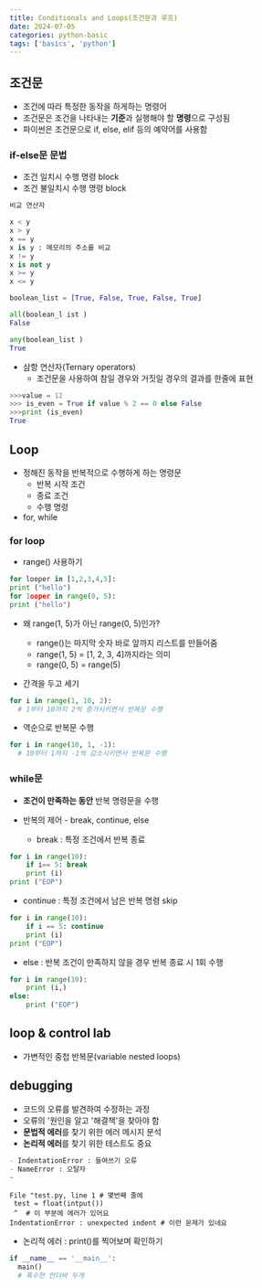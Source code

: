 ```yaml
---
title: Conditionals and Loops(조건문과 루프)
date: 2024-07-05
categories: python-basic
tags: ['basics', 'python']
---
```


## 조건문

- 조건에 따라 특정한 동작을 하게하는 명령어
- 조건문은 조건을 나타내는 **기준**과 실행해야 할 **명령**으로 구성됨
- 파이썬은 조건문으로 if, else, elif 등의 예약어를 사용함

### if-else문 문법

- 조건 일치시 수행 명령 block
- 조건 불일치시 수행 명령 block

```python
비교 연산자

x < y
x > y
x == y
x is y : 메모리의 주소를 비교
x != y
x is not y
x >= y
x <= y
```

```python
boolean_list = [True, False, True, False, True]

all(boolean_l ist )
False

any(boolean_list )
True
```

- 삼항 연산자(Ternary operators)
  - 조건문을 사용하여 참일 경우와 거짓일 경우의 결과를 한줄에 표현

```python
>>>value = 12
>>> is_even = True if value % 2 == 0 else False
>>>print (is_even)
True
```

## Loop

- 정해진 동작을 반복적으로 수행하게 하는 명령문
  - 반복 시작 조건
  - 종료 조건
  - 수행 명령
- for, while

### for loop

- range() 사용하기

```python
for looper in [1,2,3,4,5]:
print ("hello")
for 1ooper in range(0, 5):
print ("hello")
```

- 왜 range(1, 5)가 아닌 range(0, 5)인가?

  - range()는 마지막 숫자 바로 앞까지 리스트를 만들어줌
  - range(1, 5) = [1, 2, 3, 4]까지라는 의미
  - range(0, 5) = range(5)

- 간격을 두고 세기

```python
for i in range(1, 10, 2):
  # 1부터 10까지 2씩 증가시키면서 반복문 수행
```

- 역순으로 반복문 수행

```python
for i in range(10, 1, -1):
  # 10부터 1까지 -1씩 감소시키면서 반복문 수행
```

### while문

- **조건이 만족하는 동안** 반복 명령문을 수행

- 반복의 제어 - break, continue, else
  - break : 특정 조건에서 반복 종료

```python
for i in range(10):
    if i== 5: break
    print (i)
print ("EOP")
```

- continue : 특정 조건에서 남은 반복 명령 skip

```python
for i in range(10):
    if i == 5: continue
    print (i)
print ("EOP")
```

- else : 반복 조건이 만족하지 않을 경우 반복 종료 시 1회 수행

```python
for i in range(10):
    print (i,)
else:
    print ("EOP")
```

## loop & control lab

- 가변적인 중첩 반복문(variable nested loops)

## debugging

- 코드의 오류를 발견하여 수정하는 과정
- 오류의 '원인을 알고 '해결책'을 찾아야 함
- **문법적 에러**를 찾기 위한 에러 메시지 분석
- **논리적 에러**를 찾기 위한 테스트도 중요

```markdown
- IndentationError : 들여쓰기 오류
- NameError : 오탈자
-
```

```
File "test.py, line 1 # 몇번째 줄에
 test = float(intput())
 ^  # 이 부분에 에러가 있어요
IndentationError : unexpected indent # 이런 문제가 있네요
```

- 논리적 에러 : print()를 찍어보며 확인하기

```python
if __name__ == '__main__':
  main()
  # 특수한 언더바 두개
```
